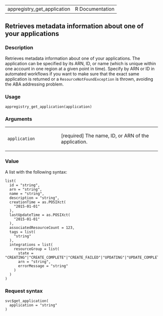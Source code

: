 <table style="width: 100%;">
<tbody>
<tr class="odd">
<td>appregistry_get_application</td>
<td style="text-align: right;">R Documentation</td>
</tr>
</tbody>
</table>

## Retrieves metadata information about one of your applications

### Description

Retrieves metadata information about one of your applications. The
application can be specified by its ARN, ID, or name (which is unique
within one account in one region at a given point in time). Specify by
ARN or ID in automated workflows if you want to make sure that the exact
same application is returned or a `ResourceNotFoundException` is thrown,
avoiding the ABA addressing problem.

### Usage

    appregistry_get_application(application)

### Arguments

<table>
<colgroup>
<col style="width: 35%" />
<col style="width: 65%" />
</colgroup>
<tbody>
<tr class="odd">
<td><code
id="appregistry_get_application_:_application">application</code></td>
<td><p>[required] The name, ID, or ARN of the application.</p></td>
</tr>
</tbody>
</table>

### Value

A list with the following syntax:

    list(
      id = "string",
      arn = "string",
      name = "string",
      description = "string",
      creationTime = as.POSIXct(
        "2015-01-01"
      ),
      lastUpdateTime = as.POSIXct(
        "2015-01-01"
      ),
      associatedResourceCount = 123,
      tags = list(
        "string"
      ),
      integrations = list(
        resourceGroup = list(
          state = "CREATING"|"CREATE_COMPLETE"|"CREATE_FAILED"|"UPDATING"|"UPDATE_COMPLETE"|"UPDATE_FAILED",
          arn = "string",
          errorMessage = "string"
        )
      )
    )

### Request syntax

    svc$get_application(
      application = "string"
    )
